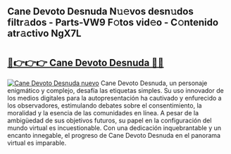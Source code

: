 ## Cane Devoto Desnuda N𝚞𝚎vos desn𝚞dos filtr𝚊dos - Parts-VW9 F𝚘tos vid𝚎o - C𝚘ntenido atr𝚊ctivo NgX7L

# <h2><a href="http://mb7rwze.tromn.icu/?c=Cane+Devoto+Desnuda">🔗👉👉👉 Cane Devoto Desnuda 🔗🔗</a></h2>

[![Cane Devoto Desnuda nuevo](https://i.imgur.com/pEAQMta.gif)](http://mb7rwze.tromn.icu/?c=Cane+Devoto+Desnuda)
Cane Devoto Desnuda, un personaje enigmático y complejo, desafía las etiquetas simples. Su uso innovador de los medios digitales para la autopresentación ha cautivado y enfurecido a los observadores, estimulando debates sobre el consentimiento, la moralidad y la esencia de las comunidades en línea. A pesar de la ambigüedad de sus objetivos futuros, su papel en la configuración del mundo virtual es incuestionable. Con una dedicación inquebrantable y un encanto innegable, el progreso de Cane Devoto Desnuda en el panorama virtual es imparable.
